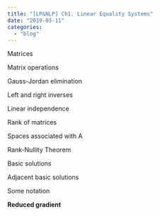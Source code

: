 ```yaml
---
title: "[LP&NLP] Ch1. Linear Equality Systems"
date: "2019-03-11"
categories: 
  - "blog"
---
```


Matrices

Matrix operations

Gauss-Jordan elimination

Left and right inverses

Linear independence

Rank of matrices

Spaces associated with A

Rank-Nullity Theorem

Basic solutions

Adjacent basic solutions

Some notation

**Reduced gradient**

